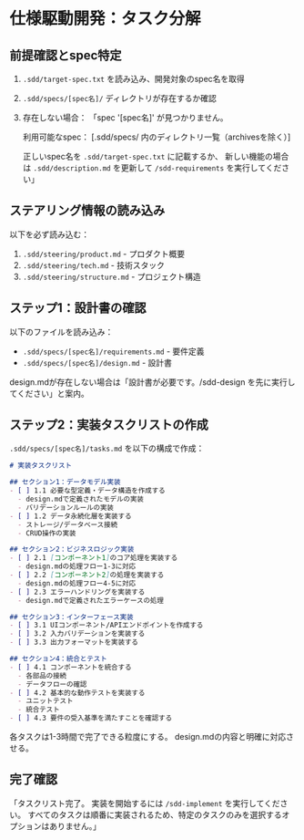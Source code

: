 # 仕様駆動開発：タスク分解

## 前提確認とspec特定
1. `.sdd/target-spec.txt` を読み込み、開発対象のspec名を取得
2. `.sdd/specs/[spec名]/` ディレクトリが存在するか確認
3. 存在しない場合：
   「spec '[spec名]' が見つかりません。

   利用可能なspec：
   [.sdd/specs/ 内のディレクトリ一覧（archivesを除く）]

   正しいspec名を `.sdd/target-spec.txt` に記載するか、
   新しい機能の場合は `.sdd/description.md` を更新して
   `/sdd-requirements` を実行してください」

## ステアリング情報の読み込み
以下を必ず読み込む：
1. `.sdd/steering/product.md` - プロダクト概要
2. `.sdd/steering/tech.md` - 技術スタック
3. `.sdd/steering/structure.md` - プロジェクト構造

## ステップ1：設計書の確認
以下のファイルを読み込み：
- `.sdd/specs/[spec名]/requirements.md` - 要件定義
- `.sdd/specs/[spec名]/design.md` - 設計書

design.mdが存在しない場合は「設計書が必要です。/sdd-design を先に実行してください」と案内。

## ステップ2：実装タスクリストの作成
`.sdd/specs/[spec名]/tasks.md` を以下の構成で作成：

```markdown
# 実装タスクリスト

## セクション1：データモデル実装
- [ ] 1.1 必要な型定義・データ構造を作成する
  - design.mdで定義されたモデルの実装
  - バリデーションルールの実装
- [ ] 1.2 データ永続化層を実装する
  - ストレージ/データベース接続
  - CRUD操作の実装

## セクション2：ビジネスロジック実装
- [ ] 2.1 [コンポーネント1]のコア処理を実装する
  - design.mdの処理フロー1-3に対応
- [ ] 2.2 [コンポーネント2]の処理を実装する
  - design.mdの処理フロー4-5に対応
- [ ] 2.3 エラーハンドリングを実装する
  - design.mdで定義されたエラーケースの処理

## セクション3：インターフェース実装
- [ ] 3.1 UIコンポーネント/APIエンドポイントを作成する
- [ ] 3.2 入力バリデーションを実装する
- [ ] 3.3 出力フォーマットを実装する

## セクション4：統合とテスト
- [ ] 4.1 コンポーネントを統合する
  - 各部品の接続
  - データフローの確認
- [ ] 4.2 基本的な動作テストを実装する
  - ユニットテスト
  - 統合テスト
- [ ] 4.3 要件の受入基準を満たすことを確認する
```

各タスクは1-3時間で完了できる粒度にする。
design.mdの内容と明確に対応させる。

## 完了確認
「タスクリスト完了。
実装を開始するには `/sdd-implement` を実行してください。
すべてのタスクは順番に実装されるため、特定のタスクのみを選択するオプションはありません。」
